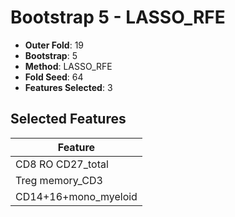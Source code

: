 # Bootstrap 5 - LASSO_RFE

- **Outer Fold**: 19
- **Bootstrap**: 5
- **Method**: LASSO_RFE
- **Fold Seed**: 64
- **Features Selected**: 3

## Selected Features

| Feature |
|---------|
| CD8 RO CD27_total |
| Treg memory_CD3 |
| CD14+16+mono_myeloid |
